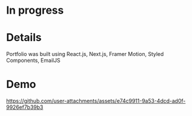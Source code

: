 # In progress

# Details
Portfolio was built using React.js, Next.js, Framer Motion, Styled Components, EmailJS
# Demo

https://github.com/user-attachments/assets/e74c9911-9a53-4dcd-ad0f-9926ef7b39b3

